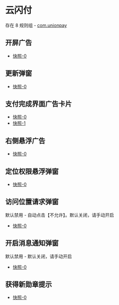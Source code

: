 # 云闪付

存在 8 规则组 - [com.unionpay](/src/apps/com.unionpay.ts)

## 开屏广告

- [快照-0](https://i.gkd.li/import/12705391)

## 更新弹窗

- [快照-0](https://i.gkd.li/import/12727278)

## 支付完成界面广告卡片

- [快照-0](https://i.gkd.li/import/13070564)
- [快照-1](https://i.gkd.li/import/13070974)

## 右侧悬浮广告

- [快照-0](https://i.gkd.li/import/12695699)

## 定位权限悬浮弹窗

- [快照-0](https://i.gkd.li/import/12694508)

## 访问位置请求弹窗

默认禁用 - 自动点击【不允许】。默认关闭，请手动开启

- [快照-0](https://i.gkd.li/import/12695773)

## 开启消息通知弹窗

默认禁用 - 默认关闭，请手动开启

- [快照-0](https://i.gkd.li/import/12695736)

## 获得新勋章提示

- [快照-0](https://i.gkd.li/import/13440341)
